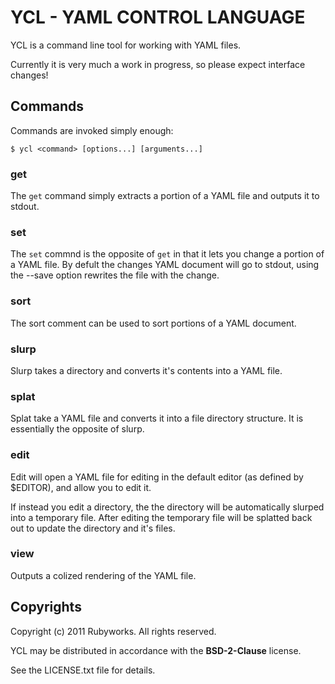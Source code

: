# YCL - YAML CONTROL LANGUAGE

YCL is a command line tool for working with YAML files.

Currently it is very much a work in progress, so please expect
interface changes!

## Commands

Commands are invoked simply enough:

    $ ycl <command> [options...] [arguments...]

### get

The `get` command simply extracts a portion of a YAML file and outputs
it to stdout.

### set

The `set` commnd is the opposite of `get` in that it lets you change
a portion of a YAML file. By defult the changes YAML document will go
to stdout, using the --save option rewrites the file with the change.

### sort

The sort comment can be used to sort portions of a YAML document.

### slurp

Slurp takes a directory and converts it's contents into a YAML file.

### splat

Splat take a YAML file and converts it into a file directory structure.
It is essentially the opposite of slurp.

### edit

Edit will open a YAML file for editing in the default editor (as defined by 
$EDITOR), and allow you to edit it.

If instead you edit a directory, the the directory will be automatically 
slurped into a temporary file. After editing the temporary file will be
splatted back out to update the directory and it's files.

### view

Outputs a colized rendering of the YAML file.


## Copyrights

Copyright (c) 2011 Rubyworks. All rights reserved.

YCL may be distributed in accordance with the **BSD-2-Clause** license.

See the LICENSE.txt file for details.



